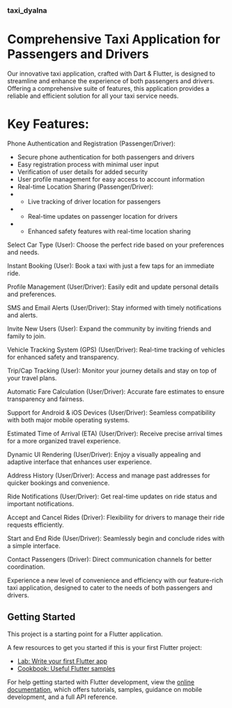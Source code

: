 ### taxi_dyalna

Comprehensive Taxi Application for Passengers and Drivers
==============================================

Our innovative taxi application, crafted with Dart & Flutter, is designed to streamline and enhance the experience of both passengers and drivers. Offering a comprehensive suite of features, this application provides a reliable and efficient solution for all your taxi service needs.

# Key Features:
 Phone Authentication and Registration (Passenger/Driver): 
   - Secure phone authentication for both passengers and drivers
   - Easy registration process with minimal user input
   - Verification of user details for added security
   - User profile management for easy access to account information
   - Real-time Location Sharing (Passenger/Driver):
   -   - Live tracking of driver location for passengers
   -   - Real-time updates on passenger location for drivers
   -   - Enhanced safety features with real-time location sharing



Select Car Type (User):  Choose the perfect ride based on your preferences and needs.

Instant Booking (User):  Book a taxi with just a few taps for an immediate ride.

Profile Management (User/Driver):  Easily edit and update personal details and preferences.

SMS and Email Alerts (User/Driver):  Stay informed with timely notifications and alerts.

Invite New Users (User):  Expand the community by inviting friends and family to join.

Vehicle Tracking System (GPS) (User/Driver):  Real-time tracking of vehicles for enhanced safety and transparency.

Trip/Cap Tracking (User):  Monitor your journey details and stay on top of your travel plans.

Automatic Fare Calculation (User/Driver):  Accurate fare estimates to ensure transparency and fairness.

Support for Android & iOS Devices (User/Driver):  Seamless compatibility with both major mobile operating systems.

Estimated Time of Arrival (ETA) (User/Driver):  Receive precise arrival times for a more organized travel experience.

Dynamic UI Rendering (User/Driver):  Enjoy a visually appealing and adaptive interface that enhances user experience.

Address History (User/Driver):  Access and manage past addresses for quicker bookings and convenience.

Ride Notifications (User/Driver):  Get real-time updates on ride status and important notifications.

Accept and Cancel Rides (Driver):  Flexibility for drivers to manage their ride requests efficiently.

Start and End Ride (User/Driver):  Seamlessly begin and conclude rides with a simple interface.

Contact Passengers (Driver):  Direct communication channels for better coordination.

Experience a new level of convenience and efficiency with our feature-rich taxi application, designed to cater to the needs of both passengers and drivers.

## Getting Started

This project is a starting point for a Flutter application.

A few resources to get you started if this is your first Flutter project:

- [Lab: Write your first Flutter app](https://docs.flutter.dev/get-started/codelab)
- [Cookbook: Useful Flutter samples](https://docs.flutter.dev/cookbook)

For help getting started with Flutter development, view the
[online documentation](https://docs.flutter.dev/), which offers tutorials,
samples, guidance on mobile development, and a full API reference.
